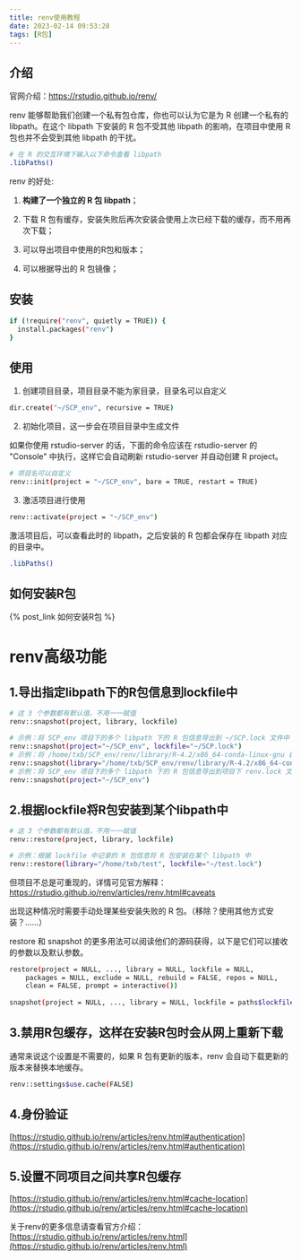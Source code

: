 ```yaml
---
title: renv使用教程
date: 2023-02-14 09:53:28
tags: [R包]
---
```


## 介绍

官网介绍：https://rstudio.github.io/renv/

renv 能够帮助我们创建一个私有包仓库，你也可以认为它是为 R 创建一个私有的 libpath。在这个 libpath 下安装的 R 包不受其他 libpath 的影响，在项目中使用 R 包也并不会受到其他 libpath 的干扰。

<!--more-->

```bash
# 在 R 的交互环境下输入以下命令查看 libpath
.libPaths()
```

renv 的好处:

1. **构建了一个独立的 R 包 libpath**；

2. 下载 R 包有缓存，安装失败后再次安装会使用上次已经下载的缓存，而不用再次下载；

3. 可以导出项目中使用的R包和版本；

4. 可以根据导出的 R 包镜像；

## 安装

```bash
if (!require("renv", quietly = TRUE)) {
  install.packages("renv")
}
```

## 使用

1. 创建项目目录，项目目录不能为家目录，目录名可以自定义

```bash
dir.create("~/SCP_env", recursive = TRUE)
```

2. 初始化项目，这一步会在项目目录中生成文件

如果你使用 rstudio-server 的话，下面的命令应该在 rstudio-server 的 "Console" 中执行，这样它会自动刷新 rstudio-server 并自动创建 R project。

```bash
# 项目名可以自定义
renv::init(project = "~/SCP_env", bare = TRUE, restart = TRUE)
```

3. 激活项目进行使用

```bash
renv::activate(project = "~/SCP_env")
```

激活项目后，可以查看此时的 libpath，之后安装的 R 包都会保存在 libpath 对应的目录中。

```bash
.libPaths()
```

## 如何安装R包

{% post_link 如何安装R包 %}

# renv高级功能

## 1.导出指定libpath下的R包信息到lockfile中

```bash
# 这 3 个参数都有默认值，不用一一赋值
renv::snapshot(project, library, lockfile)

# 示例：将 SCP_env 项目下的多个 libpath 下的 R 包信息导出到 ~/SCP.lock 文件中
renv::snapshot(project="~/SCP_env", lockfile="~/SCP.lock")
# 示例：将 /home/txb/SCP_env/renv/library/R-4.2/x86_64-conda-linux-gnu 目录下的 R 包信息导出到 ~/SCP.lock 文件中
renv::snapshot(library="/home/txb/SCP_env/renv/library/R-4.2/x86_64-conda-linux-gnu", lockfile="~/SCP.lock")
# 示例：将 SCP_env 项目下的多个 libpath 下的 R 包信息导出到项目下 renv.lock 文件中
renv::snapshot(project="~/SCP_env")
```

## 2.根据lockfile将R包安装到某个libpath中

```bash
# 这 3 个参数都有默认值，不用一一赋值
renv::restore(project, library, lockfile)

# 示例：根据 lockfile 中记录的 R 包信息将 R 包安装在某个 libpath 中
renv::restore(library="/home/txb/test", lockfile="~/test.lock")
```

但项目不总是可重现的，详情可见官方解释：https://rstudio.github.io/renv/articles/renv.html#caveats

出现这种情况时需要手动处理某些安装失败的 R 包。（移除？使用其他方式安装？……）

restore 和 snapshot 的更多用法可以阅读他们的源码获得，以下是它们可以接收的参数以及默认参数。

```bash
restore(project = NULL, ..., library = NULL, lockfile = NULL, 
    packages = NULL, exclude = NULL, rebuild = FALSE, repos = NULL, 
    clean = FALSE, prompt = interactive())
    
snapshot(project = NULL, ..., library = NULL, lockfile = paths$lockfile(project = project)
```

## 3.禁用R包缓存，这样在安装R包时会从网上重新下载

通常来说这个设置是不需要的，如果 R 包有更新的版本，renv 会自动下载更新的版本来替换本地缓存。

```bash
renv::settings$use.cache(FALSE)
```

## 4.身份验证

[https://rstudio.github.io/renv/articles/renv.html#authentication](https://rstudio.github.io/renv/articles/renv.html#authentication)

## 5.设置不同项目之间共享R包缓存

[https://rstudio.github.io/renv/articles/renv.html#cache-location](https://rstudio.github.io/renv/articles/renv.html#cache-location)

关于renv的更多信息请查看官方介绍：[https://rstudio.github.io/renv/articles/renv.html](https://rstudio.github.io/renv/articles/renv.html)



